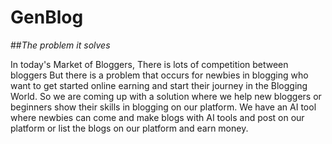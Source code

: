 # GenBlog

##*The problem it solves*

In today's Market of Bloggers, There is lots of competition between bloggers But there is a problem that occurs for newbies in blogging who want to get started online earning and start their journey in the Blogging World. So we are coming up with a solution where we help new bloggers or beginners show their skills in blogging on our platform. We have an AI tool where newbies can come and make blogs with AI tools and post on our platform or list the blogs on our platform and earn money.
